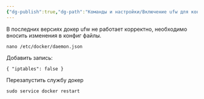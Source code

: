 ```yaml
---
{"dg-publish":true,"dg-path":"Команды и настройки/Включение ufw для контейнеров докер.md","permalink":"/komandy-i-nastrojki/vklyuchenie-ufw-dlya-kontejnerov-doker/","updated":"2024-10-13T21:01:51+03:00"}
---
```


В последних версиях докер ufw не работает корректно, необходимо вносить изменения в конфиг файлы.

```shell
nano /etc/docker/daemon.json
```

Добавить запись:
```
{ "iptables": false }
```

Перезапустить службу докер
```
sudo service docker restart
```
